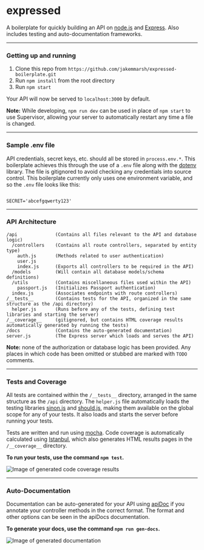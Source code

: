 expressed
=========

A boilerplate for quickly building an API on [node.js](https://nodejs.org/) and [Express](http://expressjs.com/). Also includes testing and auto-documentation frameworks.

---

### Getting up and running

1. Clone this repo from `https://github.com/jakemmarsh/expressed-boilerplate.git`
2. Run `npm install` from the root directory
3. Run `npm start`

Your API will now be served to `localhost:3000` by default.

**Note:** While developing, `npm run dev` can be used in place of `npm start` to use Supervisor, allowing your server to automatically restart any time a file is changed.

---

### Sample .env file

API credentials, secret keys, etc. should all be stored in `process.env.*`. This boilerplate achieves this through the use of a `.env` file along with the [dotenv](https://github.com/bkeepers/dotenv) library. The file is gitignored to avoid checking any credentials into source control. This boilerplate currently only uses one environment variable, and so the `.env` file looks like this:

```

SECRET='abcefgqwerty123'

```

---

### API Architecture


```
/api              (Contains all files relevant to the API and database logic)
  /controllers    (Contains all route controllers, separated by entity type)
    auth.js       (Methods related to user authentication)
    user.js
    index.js      (Exports all controllers to be required in the API)
  /models         (Will contain all database models/schema definitions)
  /utils          (Contains miscellaneous files used within the API)
    passport.js   (Initializes Passport authentication)
  index.js        (Associates endpoints with route controllers)
/__tests__        (Contains tests for the API, organized in the same structure as the /api directory)
  helper.js       (Runs before any of the tests, defining test libraries and starting the server)
/__coverage__     (gitignored, but contains HTML coverage results automatically generated by running the tests)
/docs             (Contains the auto-generated documentation)
server.js         (The Express server which loads and serves the API)
```

**Note:** none of the authorization or database logic has been provided. Any places in which code has been omitted or stubbed are marked with `TODO` comments.

---

### Tests and Coverage

All tests are contained within the `/__tests__` directory, arranged in the same structure as the `/api` directory. The `helper.js` file automatically loads the testing libraries [sinon.js](http://sinonjs.org/) and [should.js](https://shouldjs.github.io/), making them available on the global scope for any of your tests. It also loads and starts the server before running your tests.

Tests are written and run using [mocha](https://mochajs.org/). Code coverage is automatically calculated using [Istanbul](https://github.com/gotwarlost/istanbul), which also generates HTML results pages in the `/__coverage__` directory.

**To run your tests, use the command `npm test`.**

![Image of generated code coverage results](https://raw.githubusercontent.com/jakemmarsh/expressed-boilerplate/master/coverage.png)

---

### Auto-Documentation

Documentation can be auto-generated for your API using [apiDoc](http://apidocjs.com/) if you annotate your controller methods in the correct format. The format and other options can be seen in the apiDocs documentation.

**To generate your docs, use the command `npm run gen-docs`.**

![Image of generated documentation](https://raw.githubusercontent.com/jakemmarsh/expressed-boilerplate/master/docs.png)
